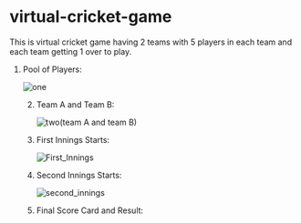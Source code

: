 # virtual-cricket-game
This is virtual cricket game having 2 teams with 5 players in each team and each team getting 1 over to play.
1. Pool of Players:
   
   ![one](https://github.com/Prakram14/virtual-cricket-game/assets/105963616/43fb9068-e66c-4b00-8823-cbdb81b0145d)

   2. Team A and Team B:

      ![two(team A and team B)](https://github.com/Prakram14/virtual-cricket-game/assets/105963616/98fff902-1521-42f3-b122-a640f763f487)

   3. First Innings Starts:

      ![First_Innings](https://github.com/Prakram14/virtual-cricket-game/assets/105963616/eb91117d-2a04-4c67-a265-e18ccb658135)

   4. Second Innings Starts:

      ![second_innings](https://github.com/Prakram14/virtual-cricket-game/assets/105963616/2d9cea69-7d7e-4379-90af-4bee10a6d1d7)

   5. Final Score Card and Result:
